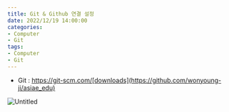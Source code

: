 ```yaml
---
title: Git & Github 연결 설정
date: 2022/12/19 14:00:00
categories:
- Computer
- Git
tags:
- Computer
- Git
---
```


- Git : https://git-scm.com/[downloads](https://github.com/wonyoung-ji/asiae_edu)

![Untitled](/images/2022/12/test/Untitled.png)
    